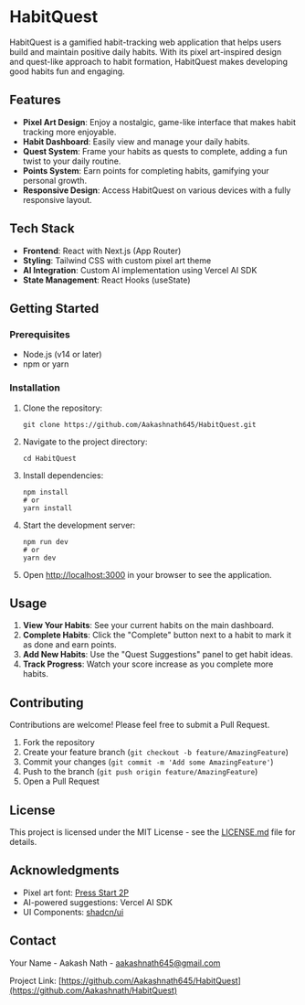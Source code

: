 # HabitQuest

HabitQuest is a gamified habit-tracking web application that helps users build and maintain positive daily habits. With its pixel art-inspired design and quest-like approach to habit formation, HabitQuest makes developing good habits fun and engaging.

## Features

- **Pixel Art Design**: Enjoy a nostalgic, game-like interface that makes habit tracking more enjoyable.
- **Habit Dashboard**: Easily view and manage your daily habits.
- **Quest System**: Frame your habits as quests to complete, adding a fun twist to your daily routine.
- **Points System**: Earn points for completing habits, gamifying your personal growth.
- **Responsive Design**: Access HabitQuest on various devices with a fully responsive layout.

## Tech Stack

- **Frontend**: React with Next.js (App Router)
- **Styling**: Tailwind CSS with custom pixel art theme
- **AI Integration**: Custom AI implementation using Vercel AI SDK
- **State Management**: React Hooks (useState)

## Getting Started

### Prerequisites

- Node.js (v14 or later)
- npm or yarn

### Installation

1. Clone the repository:
   ```
   git clone https://github.com/Aakashnath645/HabitQuest.git
   ```

2. Navigate to the project directory:
   ```
   cd HabitQuest
   ```

3. Install dependencies:
   ```
   npm install
   # or
   yarn install
   ```

4. Start the development server:
   ```
   npm run dev
   # or
   yarn dev
   ```

5. Open [http://localhost:3000](http://localhost:3000) in your browser to see the application.

## Usage

1. **View Your Habits**: See your current habits on the main dashboard.
2. **Complete Habits**: Click the "Complete" button next to a habit to mark it as done and earn points.
3. **Add New Habits**: Use the "Quest Suggestions" panel to get habit ideas.
4. **Track Progress**: Watch your score increase as you complete more habits.

## Contributing

Contributions are welcome! Please feel free to submit a Pull Request.

1. Fork the repository
2. Create your feature branch (`git checkout -b feature/AmazingFeature`)
3. Commit your changes (`git commit -m 'Add some AmazingFeature'`)
4. Push to the branch (`git push origin feature/AmazingFeature`)
5. Open a Pull Request

## License

This project is licensed under the MIT License - see the [LICENSE.md](LICENSE.md) file for details.

## Acknowledgments

- Pixel art font: [Press Start 2P](https://fonts.google.com/specimen/Press+Start+2P)
- AI-powered suggestions: Vercel AI SDK
- UI Components: [shadcn/ui](https://ui.shadcn.com/)

## Contact

Your Name - Aakash Nath - aakashnath645@gmail.com

Project Link: [https://github.com/Aakashnath645/HabitQuest](https://github.com/Aakashnath/HabitQuest)
